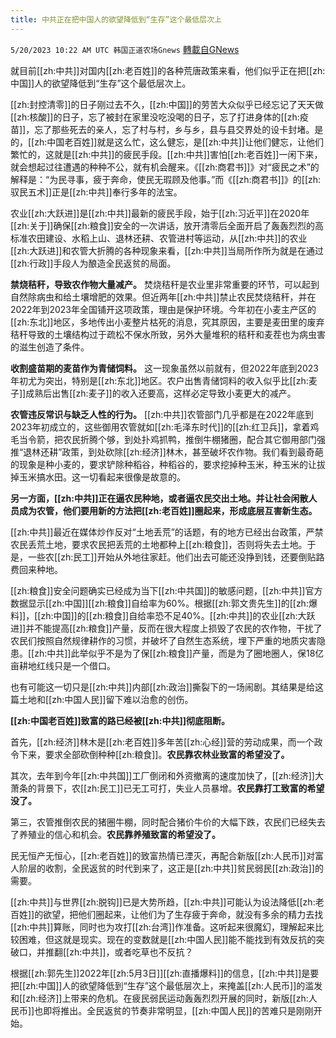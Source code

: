 ```yaml
---
title: 中共正在把中国人的欲望降低到“生存”这个最低层次上
---
```

`5/20/2023 10:22 AM UTC 韩国正道农场Gnews` [轉載自GNews](https://gnews.org/articles/1316542)

就目前[[zh:中共]]对国内[[zh:老百姓]]的各种荒唐政策来看，他们似乎正在把[[zh:中国]]人的欲望降低到“生存”这个最低层次上。

[[zh:封控清零]]的日子刚过去不久，[[zh:中国]]的劳苦大众似乎已经忘记了天天做[[zh:核酸]]的日子，忘了被封在家里没吃没喝的日子，忘了打进身体的[[zh:疫苗]]，忘了那些死去的亲人，忘了村与村，乡与乡，县与县交界处的设卡封堵。是的，[[zh:中国老百姓]]就是这么忙，这么健忘，是[[zh:中共]]让他们健忘，让他们繁忙的，这就是[[zh:中共]]的疲民手段。[[zh:中共]]害怕[[zh:老百姓]]一闲下来，就会想起过往遭遇的种种不公，就有机会醒来。《[[zh:商君书]]》对“疲民之术”的解释是：“为民寻事，疲于奔命，使民无瑕顾及他事。”而《[[zh:商君书]]》的[[zh:驭民五术]]正是[[zh:中共]]奉行多年的法宝。

农业[[zh:大跃进]]是[[zh:中共]]最新的疲民手段，始于[[zh:习近平]]在2020年[[zh:关于]]确保[[zh:粮食]]安全的一次讲话，放开清零后全面开启了轰轰烈烈的高标准农田建设、水稻上山、退林还耕、农管进村等运动，从[[zh:中共]]的农业[[zh:大跃进]]和农管大折腾的各种现象来看，[[zh:中共]]当局所作所为就是在通过[[zh:行政]]手段人为酿造全民返贫的局面。

**禁烧秸秆，导致农作物大量减产。** 焚烧秸秆是农业里非常重要的环节，可以起到自然除病虫和给土壤增肥的效果。但近两年[[zh:中共]]禁止农民焚烧秸秆，并在2022年到2023年全国铺开这项政策，理由是保护环境。今年初在小麦主产区的[[zh:东北]]地区，多地传出小麦整片枯死的消息，究其原因，主要是麦田里的废弃秸秆导致的土壤结构过于疏松不保水所致，另外大量堆积的秸秆和麦茬也为病虫害的滋生创造了条件。

**收割盛苗期的麦苗作为青储饲料。** 这一现象虽然以前就有，但2022年底到2023年初尤为突出，特别是[[zh:东北]]地区。农户出售青储饲料的收入似乎比[[zh:麦子]]成熟后出售[[zh:麦子]]的收入还要高，这样必定导致小麦更大的减产。

**农管违反常识与缺乏人性的行为。** [[zh:中共]]农管部门几乎都是在2022年底到2023年初成立的，这些御用农管就如[[zh:毛泽东时代]]的[[zh:红卫兵]]，拿着鸡毛当令箭，把农民折腾个够，到处扑鸡抓鸭，推倒牛棚猪圈，配合其它御用部门强推“退林还耕”政策，到处砍除[[zh:经济]]林木，甚至破坏农作物。我们看到最奇葩的现象是种小麦的，要求铲除种稻谷，种稻谷的，要求挖掉种玉米，种玉米的让拔掉玉米搞水田。这一切看起来很像是故意的。

**另一方面，[[zh:中共]]正在逼农民种地，或者逼农民交出土地。并让社会闲散人员成为农管，他们要用新的方法把[[zh:老百姓]]圈起来，形成底层互害新生态。**

[[zh:中共]]最近在媒体炒作反对“土地丢荒”的话题，有的地方已经出台政策，严禁农民丢荒土地，要求农民把丢荒的土地都种上[[zh:粮食]]，否则将失去土地。于是，一些农[[zh:民工]]开始从外地往家赶。他们出去可能还没挣到钱，还要倒贴路费回来种地。

[[zh:粮食]]安全问题确实已经成为当下[[zh:中共国]]的敏感问题，[[zh:中共]]官方数据显示[[zh:中国]][[zh:粮食]]自给率为60%。根据[[zh:郭文贵先生]]的[[zh:爆料]]，[[zh:中国]]的[[zh:粮食]]自给率恐不足40%。[[zh:中共]]的农业[[zh:大跃进]]并不能提高[[zh:粮食]]产量，反而在很大程度上损毁了农民的农作物，干扰了农民们按照自然规律耕作的习惯，并破坏了自然生态系统，埋下严重的地质灾害隐患。[[zh:中共]]此举似乎不是为了保[[zh:粮食]]产量，而是为了圈地圈人，保18亿亩耕地红线只是一个借口。

也有可能这一切只是[[zh:中共]]内部[[zh:政治]]撕裂下的一场闹剧。其结果是给这篇土地和[[zh:中国人民]]留下难以治愈的创伤。

**[[zh:中国老百姓]]致富的路已经被[[zh:中共]]彻底阻断。**

首先，[[zh:经济]]林木是[[zh:老百姓]]多年苦[[zh:心经]]营的劳动成果，而一个政令下来，要求全部砍倒种种[[zh:粮食]]。**农民靠农林业致富的希望没了。**

其次，去年到今年[[zh:中共国]]工厂倒闭和外资撤离的速度加快了，[[zh:经济]]大萧条的背景下，农[[zh:民工]]已无工可打，失业人员暴增。**农民靠打工致富的希望没了。**

第三，农管推倒农民的猪圈牛棚，同时配合猪价牛价的大幅下跌，农民们已经失去了养殖业的信心和机会。**农民靠养殖致富的希望没了。**

民无恒产无恒心，[[zh:老百姓]]的致富热情已湮灭，再配合新版[[zh:人民币]]对富人阶层的收割，全民返贫的时代到来了，这正是[[zh:中共]]贫民弱民[[zh:政治]]的需要。

[[zh:中共]]与世界[[zh:脱钩]]已是大势所趋，[[zh:中共]]可能认为设法降低[[zh:老百姓]]的欲望，把他们圈起来，让他们为了生存疲于奔命，就没有多余的精力去找[[zh:中共]]算账，同时也为攻打[[zh:台湾]]作准备。这听起来很魔幻，理解起来比较困难，但这就是现实。现在的变数就是[[zh:中国人民]]能不能找到有效反抗的突破口，并推翻[[zh:中共]]，或者吃草也不反抗？

根据[[zh:郭先生]]2022年[[zh:5月3日]][[zh:直播爆料]]的信息，[[zh:中共]]是要把[[zh:中国]]人的欲望降低到“生存”这个最低层次上，来掩盖[[zh:人民币]]的滥发和[[zh:经济]]上带来的危机。在疲民弱民运动轰轰烈烈开展的同时，新版[[zh:人民币]]也即将推出。全民返贫的节奏非常明显，[[zh:中国人民]]的苦难只是刚刚开始。
